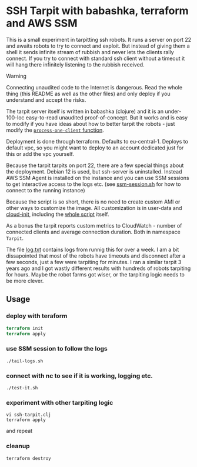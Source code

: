 # SSH Tarpit with babashka, terraform and AWS SSM


This is a small experiment in tarpitting ssh robots. It runs a server on port
22 and awaits robots to try to connect and exploit. But instead of giving them
a shell it sends infinite stream of rubbish and never lets the clients rally
connect. If you try to connect with standard ssh client without a timeout it
will hang there infinitely listening to the rubbish received.

> [!WARNING]
> Connecting unaudited code to the Internet is dangerous. Read the whole
> thing (this README as well as the other files) and only deploy if you understand and
> accept the risks.


The tarpit server itself is written in babashka (clojure) and it is an under-100-loc
easy-to-read unaudited proof-of-concept. But it works and is easy to modify if you have
ideas about how to better tarpit the robots - just modify the
[`process-one-client` function](ssh-tarpit.clj#L27-L46).

Deployment is done through terraform.
Defaults to eu-central-1. Deploys to default vpc, so you might want to deploy
to an account dedicated just for this or add the vpc yourself.

Because the tarpit tarpits on port 22, there are a few special things about the
deployment. Debian 12 is used, but ssh-server is uninstalled. Instead AWS SSM
Agent is installed on the instance and you can use SSM sessions to get
interactive access to the logs etc. (see [ssm-session.sh](ssm-session.sh) for
how to connect to the running instance)

Because the script is so short, there is no need to create custom AMI or other
ways to customize the image. All customization is in user-data and
[cloud-init](cloud-config.yaml),
including the [whole script](ssh-tarpit.clj) itself.

As a bonus the tarpit reports custom metrics to CloudWatch - number of
connected clients and average connection duration. Both in namespace `Tarpit`.

The file [log.txt](log.txt) contains logs from runnig this for over a week.
I am a bit dissapointed that most of the robots have timeouts and disconnect
after a few seconds, just a few were tarpiting for minutes. I ran a similar tarpit 3 years ago and I got wastly
different results with hundreds of robots tarpiting for hours. Maybe the robot
farms got wiser, or the tarpiting logic needs to be more clever.

## Usage

### deploy with teraform

``` terraform
terraform init
terraform apply
```

### use SSM session to follow the logs
```
./tail-logs.sh
```

### connect with nc to see if it is working, logging etc.
```
./test-it.sh
```

### experiment with other tarpiting logic
```
vi ssh-tarpit.clj
terraform apply
```
and repeat

### cleanup
```
terraform destroy
```
